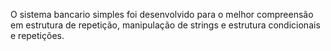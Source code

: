 O sistema bancario simples foi desenvolvido para o melhor compreensão em estrutura de repetição, manipulação de strings e estrutura condicionais e repetições.
